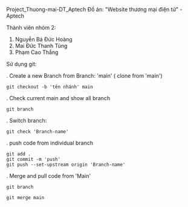 Project_Thuong-mai-DT_Aptech
Đồ án: "Website thương mại điện tử" - Aptech

Thành viên nhóm 2:

1. Nguyễn Bá Đức Hoàng
2. Mai Đức Thanh Tùng
3. Phạm Cao Thắng


Sử dụng git:

. Create a new Branch from Branch: 'main' ( clone from 'main')

    git checkout -b 'tên nhánh' main

. Check current main and show all branch

    git branch

. Switch branch:

    git check 'Branch-name'

. push code from individual branch

    git add .
    git commit -m 'push'
    git push --set-upstream origin 'Branch-name'

. Merge and pull code from 'Main'

    git branch

    git merge main
